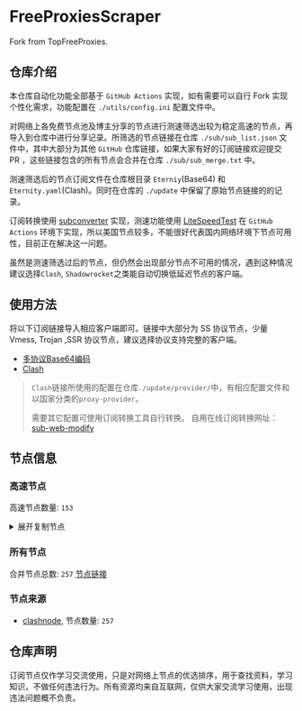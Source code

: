 # FreeProxiesScraper

Fork from TopFreeProxies.

## 仓库介绍
本仓库自动化功能全部基于 `GitHub Actions` 实现，如有需要可以自行 Fork 实现个性化需求，功能配置在 `./utils/config.ini` 配置文件中。

对网络上各免费节点池及博主分享的节点进行测速筛选出较为稳定高速的节点，再导入到仓库中进行分享记录。所筛选的节点链接在仓库 `./sub/sub_list.json` 文件中，其中大部分为其他 `GitHub` 仓库链接，如果大家有好的订阅链接欢迎提交 PR ，这些链接包含的所有节点会合并在仓库 `./sub/sub_merge.txt` 中。

测速筛选后的节点订阅文件在仓库根目录 `Eterniy`(Base64) 和 `Eternity.yaml`(Clash)。同时在仓库的 `./update` 中保留了原始节点链接的的记录。

订阅转换使用 [subconverter](https://github.com/tindy2013/subconverter) 实现，测速功能使用 [LiteSpeedTest](https://github.com/xxf098/LiteSpeedTest) 在 `GitHub Actions` 环境下实现，所以美国节点较多，不能很好代表国内网络环境下节点可用性，目前正在解决这一问题。

虽然是测速筛选过后的节点，但仍然会出现部分节点不可用的情况，遇到这种情况建议选择`Clash`, `Shadowrocket`之类能自动切换低延迟节点的客户端。

## 使用方法
将以下订阅链接导入相应客户端即可。链接中大部分为 SS 协议节点，少量 Vmess, Trojan ,SSR 协议节点，建议选择协议支持完整的客户端。

- [多协议Base64编码](https://raw.githubusercontent.com/caijh/FreeProxiesScraper/master/Eternity)
- [Clash](https://raw.githubusercontent.com/caijh/FreeProxiesScraper/master/Eternity.yaml)

>`Clash`链接所使用的配置在仓库`./update/provider/`中，有相应配置文件和以国家分类的`proxy-provider`。
>
>需要其它配置可使用订阅转换工具自行转换。
>自用在线订阅转换网址：[sub-web-modify](https://sub.v1.mk/)

## 节点信息
### 高速节点
高速节点数量: `153`
<details>
  <summary>展开复制节点</summary>

    vmess://eyJ2IjoiMiIsInBzIjoiMDQtMDAwLUpQIiwiYWRkIjoianAtMS5hbmV3c3RhcnQuY3lvdSIsInBvcnQiOiI1MDYxIiwidHlwZSI6Im5vbmUiLCJpZCI6ImJlOWM4Y2I0LTU4OGMtMzc1Mi05MWQ5LWY4MDU4YjIwYWQ3YSIsImFpZCI6IjAiLCJuZXQiOiJ3cyIsInBhdGgiOiIvIiwiaG9zdCI6ImpwLTEuYW5ld3N0YXJ0LmN5b3UiLCJ0bHMiOiJ0bHMifQ==
    vmess://eyJ2IjoiMiIsInBzIjoiMDQtMDAzLU5PV0hFUkUiLCJhZGQiOiJ1czYtMS5hbmV3c3RhcnQuY3lvdSIsInBvcnQiOiI1MDYxIiwidHlwZSI6Im5vbmUiLCJpZCI6ImJlOWM4Y2I0LTU4OGMtMzc1Mi05MWQ5LWY4MDU4YjIwYWQ3YSIsImFpZCI6IjAiLCJuZXQiOiJ3cyIsInBhdGgiOiIvIiwiaG9zdCI6InVzNi0xLmFuZXdzdGFydC5jeW91IiwidGxzIjoidGxzIn0=
    vmess://eyJ2IjoiMiIsInBzIjoiMDQtMDA0LVJFTEFZIiwiYWRkIjoiczUuZGItbGluazAxLnRvcCIsInBvcnQiOiIyMDgyIiwidHlwZSI6Im5vbmUiLCJpZCI6IjcxNDUxNTk4LWQxMWQtMzY1Yi1hYjUzLWNmMmVmYjZlMzVmNSIsImFpZCI6IjAiLCJuZXQiOiJ3cyIsInBhdGgiOiIvZGFiYWkuaW4xMDQuMTYuMTk5LjM2IiwiaG9zdCI6InM1LmRiLWxpbmswMS50b3AiLCJ0bHMiOiIifQ==
    vmess://eyJ2IjoiMiIsInBzIjoiMDQtMDA1LVJFTEFZIiwiYWRkIjoiczEuY24tZGIudG9wIiwicG9ydCI6IjIwNTIiLCJ0eXBlIjoibm9uZSIsImlkIjoiNzE0NTE1OTgtZDExZC0zNjViLWFiNTMtY2YyZWZiNmUzNWY1IiwiYWlkIjoiMCIsIm5ldCI6IndzIiwicGF0aCI6Ii9kYWJhaS5pbjEwNC4yMC4xODcuNTciLCJob3N0IjoiczEuY24tZGIudG9wIiwidGxzIjoiIn0=
    vmess://eyJ2IjoiMiIsInBzIjoiMDQtMDA2LVJFTEFZIiwiYWRkIjoiczEuY24tZGIudG9wIiwicG9ydCI6IjIwOTUiLCJ0eXBlIjoibm9uZSIsImlkIjoiNzE0NTE1OTgtZDExZC0zNjViLWFiNTMtY2YyZWZiNmUzNWY1IiwiYWlkIjoiMCIsIm5ldCI6IndzIiwicGF0aCI6Ii9kYWJhaS5pbjE3Mi42Ny4xMDkuMjI1IiwiaG9zdCI6InMxLmNuLWRiLnRvcCIsInRscyI6IiJ9
    vmess://eyJ2IjoiMiIsInBzIjoiMDQtMDA3LVJFTEFZIiwiYWRkIjoiczQuZGItbGluazAyLnRvcCIsInBvcnQiOiIyMDUyIiwidHlwZSI6Im5vbmUiLCJpZCI6IjcxNDUxNTk4LWQxMWQtMzY1Yi1hYjUzLWNmMmVmYjZlMzVmNSIsImFpZCI6IjAiLCJuZXQiOiJ3cyIsInBhdGgiOiIvZGFiYWkuaW4xNzIuNjcuNjMuMTg2IiwiaG9zdCI6InM0LmRiLWxpbmswMi50b3AiLCJ0bHMiOiIifQ==
    vmess://eyJ2IjoiMiIsInBzIjoiMDQtMDA4LVJFTEFZIiwiYWRkIjoiczQuZGItbGluazAyLnRvcCIsInBvcnQiOiIyMDg2IiwidHlwZSI6Im5vbmUiLCJpZCI6IjcxNDUxNTk4LWQxMWQtMzY1Yi1hYjUzLWNmMmVmYjZlMzVmNSIsImFpZCI6IjAiLCJuZXQiOiJ3cyIsInBhdGgiOiIvZGFiYWkuaW4xMDQuMjQuNzUuMTAyIiwiaG9zdCI6InM0LmRiLWxpbmswMi50b3AiLCJ0bHMiOiIifQ==
    vmess://eyJ2IjoiMiIsInBzIjoiMDQtMDA5LVJFTEFZIiwiYWRkIjoiczIuY24tZGIudG9wIiwicG9ydCI6IjgwIiwidHlwZSI6Im5vbmUiLCJpZCI6IjcxNDUxNTk4LWQxMWQtMzY1Yi1hYjUzLWNmMmVmYjZlMzVmNSIsImFpZCI6IjAiLCJuZXQiOiJ3cyIsInBhdGgiOiIvZGFiYWkuaW4xMDQuMjQuNy44NiIsImhvc3QiOiJzMi5jbi1kYi50b3AiLCJ0bHMiOiIifQ==
    vmess://eyJ2IjoiMiIsInBzIjoiMDQtMDEwLVJFTEFZIiwiYWRkIjoiczQuZGItbGluazAyLnRvcCIsInBvcnQiOiI4MCIsInR5cGUiOiJub25lIiwiaWQiOiI3MTQ1MTU5OC1kMTFkLTM2NWItYWI1My1jZjJlZmI2ZTM1ZjUiLCJhaWQiOiIwIiwibmV0Ijoid3MiLCJwYXRoIjoiL2RhYmFpLmluMTcyLjY0LjE1LjIwNSIsImhvc3QiOiJzNC5kYi1saW5rMDIudG9wIiwidGxzIjoiIn0=
    trojan://8303e85d-05ee-3932-8676-f75c57cb66b7@yundun02.cdn.smp-paymentservices-apple.com:56323?allowInsecure=1&sni=edge.steam-dns.top.comcast.net#04-110-CN
    trojan://8303e85d-05ee-3932-8676-f75c57cb66b7@yundun02.cdn.smp-paymentservices-apple.com:56432?allowInsecure=1&sni=fastly.cdn.steampipe.steamcontent.com#04-111-CN
    trojan://8303e85d-05ee-3932-8676-f75c57cb66b7@push04.endpoint.smp-paymentservices-apple.com:23452?allowInsecure=1&sni=www.microsoft365.com#04-112-CN
    trojan://8303e85d-05ee-3932-8676-f75c57cb66b7@push04.endpoint.smp-paymentservices-apple.com:23453?allowInsecure=1&sni=origin-a.akamaihd.net#04-113-CN
    vmess://eyJ2IjoiMiIsInBzIjoiMDQtMTE0LUNOIiwiYWRkIjoiMTIubWFtYW1hamQuc2l0ZSIsInBvcnQiOiIyMzYxMiIsInR5cGUiOiJub25lIiwiaWQiOiIwMjZkMmU5Zi1jNDg5LTM4YmUtOTA0YS00MTNjNDhhYmE0YjYiLCJhaWQiOiIyIiwibmV0Ijoid3MiLCJwYXRoIjoiLyIsImhvc3QiOiIxMi5tYW1hbWFqZC5zaXRlIiwidGxzIjoiIn0=
    vmess://eyJ2IjoiMiIsInBzIjoiMDQtMTE1LUNOIiwiYWRkIjoiMTcubWFtYW1hamQuc2l0ZSIsInBvcnQiOiIyMzYxNyIsInR5cGUiOiJub25lIiwiaWQiOiIwMjZkMmU5Zi1jNDg5LTM4YmUtOTA0YS00MTNjNDhhYmE0YjYiLCJhaWQiOiIyIiwibmV0Ijoid3MiLCJwYXRoIjoiLyIsImhvc3QiOiIxNy5tYW1hbWFqZC5zaXRlIiwidGxzIjoiIn0=
    vmess://eyJ2IjoiMiIsInBzIjoiMDQtMTE2LUNOIiwiYWRkIjoiMTEubWFtYW1hamQuc2l0ZSIsInBvcnQiOiIyMzYxMSIsInR5cGUiOiJub25lIiwiaWQiOiIwMjZkMmU5Zi1jNDg5LTM4YmUtOTA0YS00MTNjNDhhYmE0YjYiLCJhaWQiOiIyIiwibmV0Ijoid3MiLCJwYXRoIjoiLyIsImhvc3QiOiIxMS5tYW1hbWFqZC5zaXRlIiwidGxzIjoiIn0=
    vmess://eyJ2IjoiMiIsInBzIjoiMDQtMTE3LUNOIiwiYWRkIjoiMTkubWFtYW1hamQuc2l0ZSIsInBvcnQiOiIyMzYxOSIsInR5cGUiOiJub25lIiwiaWQiOiIwMjZkMmU5Zi1jNDg5LTM4YmUtOTA0YS00MTNjNDhhYmE0YjYiLCJhaWQiOiIyIiwibmV0Ijoid3MiLCJwYXRoIjoiLyIsImhvc3QiOiIxOS5tYW1hbWFqZC5zaXRlIiwidGxzIjoiIn0=
    vmess://eyJ2IjoiMiIsInBzIjoiMDQtMTE4LUNOIiwiYWRkIjoiMTYubWFtYW1hamQuc2l0ZSIsInBvcnQiOiIyMzYxNiIsInR5cGUiOiJub25lIiwiaWQiOiIwMjZkMmU5Zi1jNDg5LTM4YmUtOTA0YS00MTNjNDhhYmE0YjYiLCJhaWQiOiIyIiwibmV0Ijoid3MiLCJwYXRoIjoiLyIsImhvc3QiOiIxNi5tYW1hbWFqZC5zaXRlIiwidGxzIjoiIn0=
    vmess://eyJ2IjoiMiIsInBzIjoiMDQtMTE5LUNOIiwiYWRkIjoiMTgubWFtYW1hamQuc2l0ZSIsInBvcnQiOiIyMzYxOCIsInR5cGUiOiJub25lIiwiaWQiOiIwMjZkMmU5Zi1jNDg5LTM4YmUtOTA0YS00MTNjNDhhYmE0YjYiLCJhaWQiOiIyIiwibmV0Ijoid3MiLCJwYXRoIjoiLyIsImhvc3QiOiIxOC5tYW1hbWFqZC5zaXRlIiwidGxzIjoiIn0=
    vmess://eyJ2IjoiMiIsInBzIjoiMDQtMTIwLUNOIiwiYWRkIjoiMTUubWFtYW1hamQuc2l0ZSIsInBvcnQiOiIyMzYxNSIsInR5cGUiOiJub25lIiwiaWQiOiIwMjZkMmU5Zi1jNDg5LTM4YmUtOTA0YS00MTNjNDhhYmE0YjYiLCJhaWQiOiIyIiwibmV0Ijoid3MiLCJwYXRoIjoiLyIsImhvc3QiOiIxNS5tYW1hbWFqZC5zaXRlIiwidGxzIjoiIn0=
    vmess://eyJ2IjoiMiIsInBzIjoiMDQtMTIxLUNOIiwiYWRkIjoiNS5tYW1hbWFqZC5zaXRlIiwicG9ydCI6IjIzNjA1IiwidHlwZSI6Im5vbmUiLCJpZCI6IjAyNmQyZTlmLWM0ODktMzhiZS05MDRhLTQxM2M0OGFiYTRiNiIsImFpZCI6IjIiLCJuZXQiOiJ3cyIsInBhdGgiOiIvIiwiaG9zdCI6IjUubWFtYW1hamQuc2l0ZSIsInRscyI6IiJ9
    vmess://eyJ2IjoiMiIsInBzIjoiMDQtMTIyLUNOIiwiYWRkIjoiMTMubWFtYW1hamQuc2l0ZSIsInBvcnQiOiIyMzYxMyIsInR5cGUiOiJub25lIiwiaWQiOiIwMjZkMmU5Zi1jNDg5LTM4YmUtOTA0YS00MTNjNDhhYmE0YjYiLCJhaWQiOiIyIiwibmV0Ijoid3MiLCJwYXRoIjoiLyIsImhvc3QiOiIxMy5tYW1hbWFqZC5zaXRlIiwidGxzIjoiIn0=
    vmess://eyJ2IjoiMiIsInBzIjoiMDQtMTIzLUNOIiwiYWRkIjoiMTQubWFtYW1hamQuc2l0ZSIsInBvcnQiOiIyMzYxNCIsInR5cGUiOiJub25lIiwiaWQiOiIwMjZkMmU5Zi1jNDg5LTM4YmUtOTA0YS00MTNjNDhhYmE0YjYiLCJhaWQiOiIyIiwibmV0Ijoid3MiLCJwYXRoIjoiLyIsImhvc3QiOiIxNC5tYW1hbWFqZC5zaXRlIiwidGxzIjoiIn0=
    ss://YWVzLTI1Ni1nY206QTlRRk0yMktRUFA0RkRZNQ@ti3hyra4.slashdevslashnetslashtun.net:16016#05-126-CN
    ss://YWVzLTI1Ni1nY206N1NQV0FDWjhFSTFRSFlXTw@ti3hyra4.slashdevslashnetslashtun.net:16003#05-130-CN
    vmess://eyJ2IjoiMiIsInBzIjoiMDUtMTMyLUNOIiwiYWRkIjoidjI1LmhlZHVpYW4ubGluayIsInBvcnQiOiIzMDgyNSIsInR5cGUiOiJub25lIiwiaWQiOiJjYmIzZjg3Ny1kMWZiLTM0NGMtODdhOS1kMTUzYmZmZDU0ODQiLCJhaWQiOiIyIiwibmV0Ijoid3MiLCJwYXRoIjoiL29vb28iLCJob3N0IjoidjI1LmhlZHVpYW4ubGluayIsInRscyI6IiJ9
    vmess://eyJ2IjoiMiIsInBzIjoiMDUtMTQxLUNOIiwiYWRkIjoidjguaGVkdWlhbi5saW5rIiwicG9ydCI6IjMwODA4IiwidHlwZSI6Im5vbmUiLCJpZCI6ImNiYjNmODc3LWQxZmItMzQ0Yy04N2E5LWQxNTNiZmZkNTQ4NCIsImFpZCI6IjIiLCJuZXQiOiJ3cyIsInBhdGgiOiIvb29vbyIsImhvc3QiOiJ2OC5oZWR1aWFuLmxpbmsiLCJ0bHMiOiIifQ==
    vmess://eyJ2IjoiMiIsInBzIjoiMDctMTQ4LUNOIiwiYWRkIjoiNDcuMTE2LjE2Ni4xNzgiLCJwb3J0IjoiNTAwMDIiLCJ0eXBlIjoibm9uZSIsImlkIjoiNDE4MDQ4YWYtYTI5My00Yjk5LTliMGMtOThjYTM1ODBkZDI0IiwiYWlkIjoiMCIsIm5ldCI6IndzIiwicGF0aCI6Ii8iLCJob3N0IjoiIiwidGxzIjoiIn0=
    vmess://eyJ2IjoiMiIsInBzIjoiMDctMTQ5LUNOIiwiYWRkIjoiNDcuOTIuMTUyLjE2OSIsInBvcnQiOiI1MDAwMiIsInR5cGUiOiJub25lIiwiaWQiOiI0MTgwNDhhZi1hMjkzLTRiOTktOWIwYy05OGNhMzU4MGRkMjQiLCJhaWQiOiIwIiwibmV0Ijoid3MiLCJwYXRoIjoiLyIsImhvc3QiOiIiLCJ0bHMiOiIifQ==
    vmess://eyJ2IjoiMiIsInBzIjoiMDctMTUwLUNOIiwiYWRkIjoiMTEyLjEzMi4yMTUuMzQiLCJwb3J0IjoiNTAwMDciLCJ0eXBlIjoibm9uZSIsImlkIjoiNDE4MDQ4YWYtYTI5My00Yjk5LTliMGMtOThjYTM1ODBkZDI0IiwiYWlkIjoiMCIsIm5ldCI6IndzIiwicGF0aCI6Ii8iLCJob3N0IjoiIiwidGxzIjoiIn0=
    vmess://eyJ2IjoiMiIsInBzIjoiMDctMTUxLUNOIiwiYWRkIjoiMTEyLjEzMi4yMTUuMTIiLCJwb3J0IjoiNTAwMDIiLCJ0eXBlIjoibm9uZSIsImlkIjoiNDE4MDQ4YWYtYTI5My00Yjk5LTliMGMtOThjYTM1ODBkZDI0IiwiYWlkIjoiNjQiLCJuZXQiOiJ3cyIsInBhdGgiOiIvIiwiaG9zdCI6IiIsInRscyI6IiJ9
    vmess://eyJ2IjoiMiIsInBzIjoiMDctMTUyLUNOIiwiYWRkIjoiMTgzLjIzNi41MS4zNiIsInBvcnQiOiI1OTAwMyIsInR5cGUiOiJub25lIiwiaWQiOiI0MTgwNDhhZi1hMjkzLTRiOTktOWIwYy05OGNhMzU4MGRkMjQiLCJhaWQiOiIwIiwibmV0Ijoid3MiLCJwYXRoIjoiLyIsImhvc3QiOiIiLCJ0bHMiOiIifQ==
    vmess://eyJ2IjoiMiIsInBzIjoiMDctMTUzLUNOIiwiYWRkIjoiMTIwLjI2LjU1LjIyNSIsInBvcnQiOiI1MDAwMiIsInR5cGUiOiJub25lIiwiaWQiOiI0MTgwNDhhZi1hMjkzLTRiOTktOWIwYy05OGNhMzU4MGRkMjQiLCJhaWQiOiIwIiwibmV0Ijoid3MiLCJwYXRoIjoiLyIsImhvc3QiOiIiLCJ0bHMiOiIifQ==
    trojan://a25ed269-105b-4f15-bee2-bc2785d38912@wb.kaiqsz.com:42765?allowInsecure=1&sni=wb.kaiqsz.com#07-154-CN
    ssr://Mi5saW5raHViLnN1cHBvcnQ6NDAyMDY6YXV0aF9hZXMxMjhfbWQ1OnJjNC1tZDU6cGxhaW46UlU1YU5USkwvP2dyb3VwPVUxTlNVSEp2ZG1sa1pYSSZyZW1hcmtzPU1EY3RNVFUyTFVOTyZvYmZzcGFyYW09WTJReVlqWTVNamt3TWk0Mk5qQXlZamcwTmpNME5qUXhNRGcxTURZdWJXbGpjbTl6YjJaMExtTnZiUSZwcm90b3BhcmFtPU9USTVNREk2Y0VaWFIwOVI
    vmess://eyJ2IjoiMiIsInBzIjoiMDctMTU3LUhLIiwiYWRkIjoiaGstMDIuZm94c3Bpcml0LmNsaWNrIiwicG9ydCI6IjEwODYiLCJ0eXBlIjoibm9uZSIsImlkIjoiNGNhMWU2ZGItZjMxYS00MjU3LWE5NWYtN2JiZWY5MThjYWJkIiwiYWlkIjoiMCIsIm5ldCI6IndzIiwicGF0aCI6Ii96eGFzY2FzIiwiaG9zdCI6ImhrLTAyLmZveHNwaXJpdC5jbGljayIsInRscyI6InRscyJ9
    vmess://eyJ2IjoiMiIsInBzIjoiMDctMTU4LUhLIiwiYWRkIjoiaGstMDIuZm94c3Bpcml0LmNsaWNrIiwicG9ydCI6IjEwODYiLCJ0eXBlIjoibm9uZSIsImlkIjoiNDc5OWY0NDYtNzAyYi00MDdmLWJiYmEtOWIyNDJmYTM4ZWQ3IiwiYWlkIjoiMCIsIm5ldCI6IndzIiwicGF0aCI6Ii96eGFzY2FzIiwiaG9zdCI6ImhrLTAyLmZveHNwaXJpdC5jbGljayIsInRscyI6InRscyJ9
    vmess://eyJ2IjoiMiIsInBzIjoiMDctMTU5LUhLIiwiYWRkIjoiaGstMDIuZm94c3Bpcml0LmNsaWNrIiwicG9ydCI6IjEwODYiLCJ0eXBlIjoibm9uZSIsImlkIjoiNWFlZjliZmQtMjBlMy00MjBhLTliMTYtNDMzMDMxOTg0YmQ5IiwiYWlkIjoiMCIsIm5ldCI6IndzIiwicGF0aCI6Ii96eGFzY2FzIiwiaG9zdCI6ImhrLTAyLmZveHNwaXJpdC5jbGljayIsInRscyI6InRscyJ9
    vmess://eyJ2IjoiMiIsInBzIjoiMDctMTYwLUhLIiwiYWRkIjoiM2UyMzZiOTktc3VjdjQwLXN1ZHEwbC0xcno1cy5oay5wNXB2LmNvbSIsInBvcnQiOiI4MCIsInR5cGUiOiJub25lIiwiaWQiOiI0MGUwODRkNi0wMzE2LTExZjAtOTBlMi1mMjNjOTEzYzhkMmIiLCJhaWQiOiIyIiwibmV0Ijoid3MiLCJwYXRoIjoiLyIsImhvc3QiOiIzZTIzNmI5OS1zdWN2NDAtc3VkcTBsLTFyejVzLmhrLnA1cHYuY29tIiwidGxzIjoiIn0=
    vmess://eyJ2IjoiMiIsInBzIjoiMDctMTYxLUhLIiwiYWRkIjoiN2I1ZDY3MGMtc3cxejQwLXN3amJoZS04YmVtLmhnYzEudGNwYmJyLm5ldCIsInBvcnQiOiI4MDgwIiwidHlwZSI6Im5vbmUiLCJpZCI6ImNhNTA2ZTA4LWNlM2QtNWU1YS1jMTI4LTYzNThjYWNhMTVlNSIsImFpZCI6IjAiLCJuZXQiOiJ3cyIsInBhdGgiOiIvIiwiaG9zdCI6IjdiNWQ2NzBjLXN3MXo0MC1zd2piaGUtOGJlbS5oZ2MxLnRjcGJici5uZXQiLCJ0bHMiOiIifQ==
    ss://Y2hhY2hhMjAtaWV0Zi1wb2x5MTMwNTpOMkU0TQ@ca.opensocks.site:8388#07-162-CA
    vmess://eyJ2IjoiMiIsInBzIjoiMDctMTYzLURFIiwiYWRkIjoiOTEuMTA3LjE2NC4yNTUiLCJwb3J0IjoiMzMyMDMiLCJ0eXBlIjoibm9uZSIsImlkIjoiYTgyMTQ4ZGQtNGYxMS00NDcyLWIzNDEtZjYzZjU3ZGNlMTdmIiwiYWlkIjoiMCIsIm5ldCI6IndzIiwicGF0aCI6Ii8iLCJob3N0IjoiIiwidGxzIjoiIn0=
    vmess://eyJ2IjoiMiIsInBzIjoiMDctMTY0LUlSIiwiYWRkIjoiNzguMzkuNTYuNCIsInBvcnQiOiI3NjAwIiwidHlwZSI6Im5vbmUiLCJpZCI6ImNlNjNkN2NlLWJjODUtNDU1YS1hMTJiLTRlNTRlYjM5YTE0ZiIsImFpZCI6IjAiLCJuZXQiOiJ3cyIsInBhdGgiOiIvIiwiaG9zdCI6IiIsInRscyI6IiJ9
    vmess://eyJ2IjoiMiIsInBzIjoiMDctMTY1LVJFTEFZIiwiYWRkIjoiMTAyLjEzMi4xODguMyIsInBvcnQiOiI4MCIsInR5cGUiOiJub25lIiwiaWQiOiJlOTVlMzViYS1mODc0LTRlYjMtOTYwMC00ZGJkNmQwOTlmNGUiLCJhaWQiOiIwIiwibmV0Ijoid3MiLCJwYXRoIjoiLyIsImhvc3QiOiIiLCJ0bHMiOiIifQ==
    vmess://eyJ2IjoiMiIsInBzIjoiMDctMTY3LUNOIiwiYWRkIjoiMTEyLjY1LjkyLjIwIiwicG9ydCI6IjQ1MjUxIiwidHlwZSI6Im5vbmUiLCJpZCI6IjQ2OWUwYjMxLTMwYzMtNGRhYi04MDBkLTcxMTIzMjYzNGNlMSIsImFpZCI6IjAiLCJuZXQiOiJ3cyIsInBhdGgiOiIvIiwiaG9zdCI6IiIsInRscyI6IiJ9
    vmess://eyJ2IjoiMiIsInBzIjoiMDctMTY4LVJFTEFZIiwiYWRkIjoiMTA0LjIxLjUyLjE1NyIsInBvcnQiOiI4MCIsInR5cGUiOiJub25lIiwiaWQiOiI2NzU3YjdkNi1mYTMyLTQ3MDgtYjVkMS0zMGUzY2Y5MjhiNTEiLCJhaWQiOiIwIiwibmV0Ijoid3MiLCJwYXRoIjoiL1dzVWlrcjh3WHJYckZsMnA4QmlNaFA0MmwiLCJob3N0IjoiIiwidGxzIjoiIn0=
    vmess://eyJ2IjoiMiIsInBzIjoiMDctMTY5LUNOIiwiYWRkIjoidjMwLmhlZHVpYW4ubGluayIsInBvcnQiOiIzMDgzMCIsInR5cGUiOiJub25lIiwiaWQiOiJjYmIzZjg3Ny1kMWZiLTM0NGMtODdhOS1kMTUzYmZmZDU0ODQiLCJhaWQiOiIyIiwibmV0Ijoid3MiLCJwYXRoIjoiL29vb28iLCJob3N0IjoidjMwLmhlZHVpYW4ubGluayIsInRscyI6IiJ9
    ss://YWVzLTI1Ni1jZmI6WG44aktkbURNMDBJZU8lIyQjZkpBTXRzRUFFVU9wSC9ZV1l0WXFERm5UMFNW@103.186.155.18:38388#07-170-VN
    ss://YWVzLTI1Ni1jZmI6WG44aktkbURNMDBJZU8lIyQjZkpBTXRzRUFFVU9wSC9ZV1l0WXFERm5UMFNW@103.186.154.37:38388#07-171-VN
    ss://YWVzLTI1Ni1jZmI6WG44aktkbURNMDBJZU8lIyQjZkpBTXRzRUFFVU9wSC9ZV1l0WXFERm5UMFNW@103.186.154.18:38388#07-172-VN
    ss://YWVzLTI1Ni1jZmI6cXdlclJFV1FAQA@125.141.31.72:15098#07-173-KR
    vmess://eyJ2IjoiMiIsInBzIjoiMDctMTc0LUNOIiwiYWRkIjoidjI4LmhlZHVpYW4ubGluayIsInBvcnQiOiIzMDgyOCIsInR5cGUiOiJub25lIiwiaWQiOiJjYmIzZjg3Ny1kMWZiLTM0NGMtODdhOS1kMTUzYmZmZDU0ODQiLCJhaWQiOiIyIiwibmV0Ijoid3MiLCJwYXRoIjoiL29vb28iLCJob3N0IjoidjI4LmhlZHVpYW4ubGluayIsInRscyI6IiJ9
    ss://Y2hhY2hhMjAtaWV0Zi1wb2x5MTMwNTo4NzUyNjYzMy00NDMxLTQxMzAtYjQ4YS0xZGMyNDEwYTdiYzY@gz.pddwdf.store:47431#08-175-CN
    ss://Y2hhY2hhMjAtaWV0Zi1wb2x5MTMwNTo4NzUyNjYzMy00NDMxLTQxMzAtYjQ4YS0xZGMyNDEwYTdiYzY@gz.pddwdf.store:12034#08-176-CN
    ss://Y2hhY2hhMjAtaWV0Zi1wb2x5MTMwNTo4NzUyNjYzMy00NDMxLTQxMzAtYjQ4YS0xZGMyNDEwYTdiYzY@gz.pddwdf.store:50971#08-181-CN
    vmess://eyJ2IjoiMiIsInBzIjoiMDgtMTgyLUNOIiwiYWRkIjoieGRkLmRhc2h1YWkuY3lvdSIsInBvcnQiOiI0NTA2MSIsInR5cGUiOiJub25lIiwiaWQiOiIzZGVlMDRlNS1iZGFiLTQ4MjItOTYwOS1kNTFiM2MyOTFjZTEiLCJhaWQiOiIwIiwibmV0Ijoid3MiLCJwYXRoIjoiLyIsImhvc3QiOiJ4ZGQuZGFzaHVhaS5jeW91IiwidGxzIjoiIn0=
    vmess://eyJ2IjoiMiIsInBzIjoiMDgtMTg1LUNOIiwiYWRkIjoieGRkLmRhc2h1YWkuY3lvdSIsInBvcnQiOiI0NTA2NyIsInR5cGUiOiJub25lIiwiaWQiOiIzZGVlMDRlNS1iZGFiLTQ4MjItOTYwOS1kNTFiM2MyOTFjZTEiLCJhaWQiOiIwIiwibmV0Ijoid3MiLCJwYXRoIjoiLyIsImhvc3QiOiJ4ZGQuZGFzaHVhaS5jeW91IiwidGxzIjoiIn0=
    ss://Y2hhY2hhMjAtaWV0Zi1wb2x5MTMwNTo4NzUyNjYzMy00NDMxLTQxMzAtYjQ4YS0xZGMyNDEwYTdiYzY@gz.pddwdf.store:15783#08-186-CN
    ss://Y2hhY2hhMjAtaWV0Zi1wb2x5MTMwNTo4NzUyNjYzMy00NDMxLTQxMzAtYjQ4YS0xZGMyNDEwYTdiYzY@gz.pddwdf.store:50921#08-187-CN
    ss://Y2hhY2hhMjAtaWV0Zi1wb2x5MTMwNTo4NzUyNjYzMy00NDMxLTQxMzAtYjQ4YS0xZGMyNDEwYTdiYzY@gz.pddwdf.store:20692#08-189-CN
    ss://Y2hhY2hhMjAtaWV0Zi1wb2x5MTMwNTo4NzUyNjYzMy00NDMxLTQxMzAtYjQ4YS0xZGMyNDEwYTdiYzY@gz.pddwdf.store:36086#08-191-CN
    vmess://eyJ2IjoiMiIsInBzIjoiMDgtMTkyLUNOIiwiYWRkIjoieGRkLmRhc2h1YWkuY3lvdSIsInBvcnQiOiI0NTA2MyIsInR5cGUiOiJub25lIiwiaWQiOiIzZGVlMDRlNS1iZGFiLTQ4MjItOTYwOS1kNTFiM2MyOTFjZTEiLCJhaWQiOiIwIiwibmV0Ijoid3MiLCJwYXRoIjoiLyIsImhvc3QiOiJ4ZGQuZGFzaHVhaS5jeW91IiwidGxzIjoiIn0=
    vmess://eyJ2IjoiMiIsInBzIjoiMDgtMTk0LUNOIiwiYWRkIjoieGRkLmRhc2h1YWkuY3lvdSIsInBvcnQiOiI0NTA1NSIsInR5cGUiOiJub25lIiwiaWQiOiIzZGVlMDRlNS1iZGFiLTQ4MjItOTYwOS1kNTFiM2MyOTFjZTEiLCJhaWQiOiIwIiwibmV0Ijoid3MiLCJwYXRoIjoiLyIsImhvc3QiOiJ4ZGQuZGFzaHVhaS5jeW91IiwidGxzIjoiIn0=
    ss://Y2hhY2hhMjAtaWV0Zi1wb2x5MTMwNTo4NzUyNjYzMy00NDMxLTQxMzAtYjQ4YS0xZGMyNDEwYTdiYzY@gz.pddwdf.store:25916#08-195-CN
    ss://Y2hhY2hhMjAtaWV0Zi1wb2x5MTMwNTo4NzUyNjYzMy00NDMxLTQxMzAtYjQ4YS0xZGMyNDEwYTdiYzY@gz.pddwdf.store:42722#08-197-CN
    vmess://eyJ2IjoiMiIsInBzIjoiMDgtMTk4LU5PV0hFUkUiLCJhZGQiOiJoYWEuZGFzaHVhaS5jeW91IiwicG9ydCI6IjQ1MDY2IiwidHlwZSI6Im5vbmUiLCJpZCI6IjNkZWUwNGU1LWJkYWItNDgyMi05NjA5LWQ1MWIzYzI5MWNlMSIsImFpZCI6IjAiLCJuZXQiOiJ3cyIsInBhdGgiOiIvIiwiaG9zdCI6ImhhYS5kYXNodWFpLmN5b3UiLCJ0bHMiOiIifQ==
    ss://Y2hhY2hhMjAtaWV0Zi1wb2x5MTMwNTo4NzUyNjYzMy00NDMxLTQxMzAtYjQ4YS0xZGMyNDEwYTdiYzY@gz.pddwdf.store:44081#08-200-CN
    ss://Y2hhY2hhMjAtaWV0Zi1wb2x5MTMwNTo4NzUyNjYzMy00NDMxLTQxMzAtYjQ4YS0xZGMyNDEwYTdiYzY@gz.pddwdf.store:14867#08-201-CN
    ss://Y2hhY2hhMjAtaWV0Zi1wb2x5MTMwNTo4NzUyNjYzMy00NDMxLTQxMzAtYjQ4YS0xZGMyNDEwYTdiYzY@gz.pddwdf.store:33143#08-205-CN
    ss://Y2hhY2hhMjAtaWV0Zi1wb2x5MTMwNTo4NzUyNjYzMy00NDMxLTQxMzAtYjQ4YS0xZGMyNDEwYTdiYzY@gz.pddwdf.store:18006#08-206-CN
    ss://Y2hhY2hhMjAtaWV0Zi1wb2x5MTMwNTo4NzUyNjYzMy00NDMxLTQxMzAtYjQ4YS0xZGMyNDEwYTdiYzY@gz.pddwdf.store:28485#08-208-CN
    vmess://eyJ2IjoiMiIsInBzIjoiMDgtMjA5LUNOIiwiYWRkIjoieGRkLmRhc2h1YWkuY3lvdSIsInBvcnQiOiI0NTA3MSIsInR5cGUiOiJub25lIiwiaWQiOiIzZGVlMDRlNS1iZGFiLTQ4MjItOTYwOS1kNTFiM2MyOTFjZTEiLCJhaWQiOiIwIiwibmV0Ijoid3MiLCJwYXRoIjoiLyIsImhvc3QiOiJ4ZGQuZGFzaHVhaS5jeW91IiwidGxzIjoiIn0=
    vmess://eyJ2IjoiMiIsInBzIjoiMDgtMjExLU5PV0hFUkUiLCJhZGQiOiJoYWEuZGFzaHVhaS5jeW91IiwicG9ydCI6IjQ1MDc2IiwidHlwZSI6Im5vbmUiLCJpZCI6IjNkZWUwNGU1LWJkYWItNDgyMi05NjA5LWQ1MWIzYzI5MWNlMSIsImFpZCI6IjAiLCJuZXQiOiJ3cyIsInBhdGgiOiIvIiwiaG9zdCI6ImhhYS5kYXNodWFpLmN5b3UiLCJ0bHMiOiIifQ==
    ss://Y2hhY2hhMjAtaWV0Zi1wb2x5MTMwNTo4NzUyNjYzMy00NDMxLTQxMzAtYjQ4YS0xZGMyNDEwYTdiYzY@gz.pddwdf.store:42980#08-213-CN
    vmess://eyJ2IjoiMiIsInBzIjoiMDgtMjE0LU5PV0hFUkUiLCJhZGQiOiJoYWEuZGFzaHVhaS5jeW91IiwicG9ydCI6IjQ1MDc4IiwidHlwZSI6Im5vbmUiLCJpZCI6IjNkZWUwNGU1LWJkYWItNDgyMi05NjA5LWQ1MWIzYzI5MWNlMSIsImFpZCI6IjAiLCJuZXQiOiJ3cyIsInBhdGgiOiIvIiwiaG9zdCI6ImhhYS5kYXNodWFpLmN5b3UiLCJ0bHMiOiIifQ==
    vmess://eyJ2IjoiMiIsInBzIjoiMDgtMjE1LUNOIiwiYWRkIjoieGRkLmRhc2h1YWkuY3lvdSIsInBvcnQiOiI0NTA3MyIsInR5cGUiOiJub25lIiwiaWQiOiIzZGVlMDRlNS1iZGFiLTQ4MjItOTYwOS1kNTFiM2MyOTFjZTEiLCJhaWQiOiIwIiwibmV0Ijoid3MiLCJwYXRoIjoiLyIsImhvc3QiOiJ4ZGQuZGFzaHVhaS5jeW91IiwidGxzIjoiIn0=
    vmess://eyJ2IjoiMiIsInBzIjoiMDgtMjE2LU5PV0hFUkUiLCJhZGQiOiJoYWEuZGFzaHVhaS5jeW91IiwicG9ydCI6IjQ1MDcyIiwidHlwZSI6Im5vbmUiLCJpZCI6IjNkZWUwNGU1LWJkYWItNDgyMi05NjA5LWQ1MWIzYzI5MWNlMSIsImFpZCI6IjAiLCJuZXQiOiJ3cyIsInBhdGgiOiIvIiwiaG9zdCI6ImhhYS5kYXNodWFpLmN5b3UiLCJ0bHMiOiIifQ==
    vmess://eyJ2IjoiMiIsInBzIjoiMDgtMjE3LUNOIiwiYWRkIjoieGRkLmRhc2h1YWkuY3lvdSIsInBvcnQiOiI0NTA2NSIsInR5cGUiOiJub25lIiwiaWQiOiIzZGVlMDRlNS1iZGFiLTQ4MjItOTYwOS1kNTFiM2MyOTFjZTEiLCJhaWQiOiIwIiwibmV0Ijoid3MiLCJwYXRoIjoiLyIsImhvc3QiOiJ4ZGQuZGFzaHVhaS5jeW91IiwidGxzIjoiIn0=
    vmess://eyJ2IjoiMiIsInBzIjoiMDgtMjE4LUhLIiwiYWRkIjoieGcuZGFzaHVhaS5jeW91IiwicG9ydCI6IjE5OTAxIiwidHlwZSI6Im5vbmUiLCJpZCI6IjNkZWUwNGU1LWJkYWItNDgyMi05NjA5LWQ1MWIzYzI5MWNlMSIsImFpZCI6IjAiLCJuZXQiOiJ3cyIsInBhdGgiOiIvIiwiaG9zdCI6InhnLmRhc2h1YWkuY3lvdSIsInRscyI6IiJ9
    ss://Y2hhY2hhMjAtaWV0Zi1wb2x5MTMwNTo4NzUyNjYzMy00NDMxLTQxMzAtYjQ4YS0xZGMyNDEwYTdiYzY@gz.pddwdf.store:49831#08-219-CN
    ss://Y2hhY2hhMjAtaWV0Zi1wb2x5MTMwNTo4NzUyNjYzMy00NDMxLTQxMzAtYjQ4YS0xZGMyNDEwYTdiYzY@gz.pddwdf.store:39367#08-224-CN
    vmess://eyJ2IjoiMiIsInBzIjoiMDgtMjI1LU5PV0hFUkUiLCJhZGQiOiJoYWEuZGFzaHVhaS5jeW91IiwicG9ydCI6IjQ1MDY0IiwidHlwZSI6Im5vbmUiLCJpZCI6IjNkZWUwNGU1LWJkYWItNDgyMi05NjA5LWQ1MWIzYzI5MWNlMSIsImFpZCI6IjAiLCJuZXQiOiJ3cyIsInBhdGgiOiIvIiwiaG9zdCI6ImhhYS5kYXNodWFpLmN5b3UiLCJ0bHMiOiIifQ==
    vmess://eyJ2IjoiMiIsInBzIjoiMDgtMjI3LVJVIiwiYWRkIjoiNDUuMTQ3LjIwMS4yMzEiLCJwb3J0IjoiMjMxMDgiLCJ0eXBlIjoibm9uZSIsImlkIjoiZTU5MTQ4YTItZGJjMS00NWY1LWEzMjYtYTFlZTk4MjkwNDNjIiwiYWlkIjoiMCIsIm5ldCI6IndzIiwicGF0aCI6Ii8iLCJob3N0IjoiIiwidGxzIjoiIn0=
    ss://Y2hhY2hhMjAtaWV0Zi1wb2x5MTMwNTo4NzUyNjYzMy00NDMxLTQxMzAtYjQ4YS0xZGMyNDEwYTdiYzY@gz.pddwdf.store:58043#08-228-CN
    vmess://eyJ2IjoiMiIsInBzIjoiMDgtMjI5LUNOIiwiYWRkIjoieGRkLmRhc2h1YWkuY3lvdSIsInBvcnQiOiI0NTA1OSIsInR5cGUiOiJub25lIiwiaWQiOiIzZGVlMDRlNS1iZGFiLTQ4MjItOTYwOS1kNTFiM2MyOTFjZTEiLCJhaWQiOiIwIiwibmV0Ijoid3MiLCJwYXRoIjoiLyIsImhvc3QiOiJ4ZGQuZGFzaHVhaS5jeW91IiwidGxzIjoiIn0=
    ss://Y2hhY2hhMjAtaWV0Zi1wb2x5MTMwNTo4NzUyNjYzMy00NDMxLTQxMzAtYjQ4YS0xZGMyNDEwYTdiYzY@gz.pddwdf.store:11515#08-230-CN
    vmess://eyJ2IjoiMiIsInBzIjoiMDgtMjMyLU5PV0hFUkUiLCJhZGQiOiJoYWEuZGFzaHVhaS5jeW91IiwicG9ydCI6IjQ1MDUyIiwidHlwZSI6Im5vbmUiLCJpZCI6IjNkZWUwNGU1LWJkYWItNDgyMi05NjA5LWQ1MWIzYzI5MWNlMSIsImFpZCI6IjAiLCJuZXQiOiJ3cyIsInBhdGgiOiIvIiwiaG9zdCI6ImhhYS5kYXNodWFpLmN5b3UiLCJ0bHMiOiIifQ==
    ss://Y2hhY2hhMjAtaWV0Zi1wb2x5MTMwNTo4NzUyNjYzMy00NDMxLTQxMzAtYjQ4YS0xZGMyNDEwYTdiYzY@gz.pddwdf.store:14941#08-233-CN
    ss://Y2hhY2hhMjAtaWV0Zi1wb2x5MTMwNTo4NzUyNjYzMy00NDMxLTQxMzAtYjQ4YS0xZGMyNDEwYTdiYzY@gz.pddwdf.store:43611#08-234-CN
    vmess://eyJ2IjoiMiIsInBzIjoiMDgtMjM1LUNOIiwiYWRkIjoieGRkLmRhc2h1YWkuY3lvdSIsInBvcnQiOiI0NTA1NyIsInR5cGUiOiJub25lIiwiaWQiOiIzZGVlMDRlNS1iZGFiLTQ4MjItOTYwOS1kNTFiM2MyOTFjZTEiLCJhaWQiOiIwIiwibmV0Ijoid3MiLCJwYXRoIjoiLyIsImhvc3QiOiJ4ZGQuZGFzaHVhaS5jeW91IiwidGxzIjoiIn0=
    ss://Y2hhY2hhMjAtaWV0Zi1wb2x5MTMwNTo4NzUyNjYzMy00NDMxLTQxMzAtYjQ4YS0xZGMyNDEwYTdiYzY@gz.pddwdf.store:46253#08-237-CN
    vmess://eyJ2IjoiMiIsInBzIjoiMDgtMjM5LVJVIiwiYWRkIjoiNDUuMTQ3LjIwMS4yMzEiLCJwb3J0IjoiMjMxMDgiLCJ0eXBlIjoibm9uZSIsImlkIjoiNzkxYmYyYjEtZDhlNi00MWFmLWE5YTQtYmFjNDU1MGVhZjIwIiwiYWlkIjoiMCIsIm5ldCI6IndzIiwicGF0aCI6Ii8iLCJob3N0IjoiIiwidGxzIjoiIn0=
    ss://Y2hhY2hhMjAtaWV0Zi1wb2x5MTMwNTo4NzUyNjYzMy00NDMxLTQxMzAtYjQ4YS0xZGMyNDEwYTdiYzY@gz.pddwdf.store:11270#08-241-CN
    vmess://eyJ2IjoiMiIsInBzIjoiMDgtMjQ0LUNOIiwiYWRkIjoieGRkLmRhc2h1YWkuY3lvdSIsInBvcnQiOiI0NTA1MyIsInR5cGUiOiJub25lIiwiaWQiOiIzZGVlMDRlNS1iZGFiLTQ4MjItOTYwOS1kNTFiM2MyOTFjZTEiLCJhaWQiOiIwIiwibmV0Ijoid3MiLCJwYXRoIjoiLyIsImhvc3QiOiJ4ZGQuZGFzaHVhaS5jeW91IiwidGxzIjoiIn0=
    ss://Y2hhY2hhMjAtaWV0Zi1wb2x5MTMwNTo4NzUyNjYzMy00NDMxLTQxMzAtYjQ4YS0xZGMyNDEwYTdiYzY@gz.pddwdf.store:48973#08-245-CN
    ss://Y2hhY2hhMjAtaWV0Zi1wb2x5MTMwNTo4NzUyNjYzMy00NDMxLTQxMzAtYjQ4YS0xZGMyNDEwYTdiYzY@sh.pddwdf.store:38733#08-246-CN
    ss://Y2hhY2hhMjAtaWV0Zi1wb2x5MTMwNTo4NzUyNjYzMy00NDMxLTQxMzAtYjQ4YS0xZGMyNDEwYTdiYzY@gz.pddwdf.store:36137#08-247-CN
    ss://Y2hhY2hhMjAtaWV0Zi1wb2x5MTMwNTo4NzUyNjYzMy00NDMxLTQxMzAtYjQ4YS0xZGMyNDEwYTdiYzY@gz.pddwdf.store:22327#08-248-CN
    vmess://eyJ2IjoiMiIsInBzIjoiMDgtMjUwLUNOIiwiYWRkIjoieGRkLmRhc2h1YWkuY3lvdSIsInBvcnQiOiI0NTA3NyIsInR5cGUiOiJub25lIiwiaWQiOiIzZGVlMDRlNS1iZGFiLTQ4MjItOTYwOS1kNTFiM2MyOTFjZTEiLCJhaWQiOiIwIiwibmV0Ijoid3MiLCJwYXRoIjoiLyIsImhvc3QiOiJ4ZGQuZGFzaHVhaS5jeW91IiwidGxzIjoiIn0=
    vmess://eyJ2IjoiMiIsInBzIjoiMDgtMjUyLVJVIiwiYWRkIjoiNDUuMTQ3LjIwMS4yMzEiLCJwb3J0IjoiMjAwNjciLCJ0eXBlIjoibm9uZSIsImlkIjoiNzkxYmYyYjEtZDhlNi00MWFmLWE5YTQtYmFjNDU1MGVhZjIwIiwiYWlkIjoiMCIsIm5ldCI6IndzIiwicGF0aCI6Ii8iLCJob3N0IjoiIiwidGxzIjoiIn0=
    ss://Y2hhY2hhMjAtaWV0Zi1wb2x5MTMwNTo4NzUyNjYzMy00NDMxLTQxMzAtYjQ4YS0xZGMyNDEwYTdiYzY@gz.pddwdf.store:33476#08-253-CN
    ss://Y2hhY2hhMjAtaWV0Zi1wb2x5MTMwNTo4NzUyNjYzMy00NDMxLTQxMzAtYjQ4YS0xZGMyNDEwYTdiYzY@gz.pddwdf.store:51881#08-254-CN
    vmess://eyJ2IjoiMiIsInBzIjoiMDgtMjU1LVJVIiwiYWRkIjoiNDUuMTQ3LjIwMS4yMzEiLCJwb3J0IjoiMjMxMDgiLCJ0eXBlIjoibm9uZSIsImlkIjoiODgxODAwZmItYTMxOS00OGM2LThlYzktNTM4ZGQzM2RjNDY2IiwiYWlkIjoiMCIsIm5ldCI6IndzIiwicGF0aCI6Ii8iLCJob3N0IjoiIiwidGxzIjoiIn0=
    vmess://eyJ2IjoiMiIsInBzIjoiMDgtMjU4LUNOIiwiYWRkIjoieGRkLmRhc2h1YWkuY3lvdSIsInBvcnQiOiI0NTA1MSIsInR5cGUiOiJub25lIiwiaWQiOiIzZGVlMDRlNS1iZGFiLTQ4MjItOTYwOS1kNTFiM2MyOTFjZTEiLCJhaWQiOiIwIiwibmV0Ijoid3MiLCJwYXRoIjoiLyIsImhvc3QiOiJ4ZGQuZGFzaHVhaS5jeW91IiwidGxzIjoiIn0=
    ss://Y2hhY2hhMjAtaWV0Zi1wb2x5MTMwNTo4NzUyNjYzMy00NDMxLTQxMzAtYjQ4YS0xZGMyNDEwYTdiYzY@gz.pddwdf.store:11315#08-260-CN
    ss://Y2hhY2hhMjAtaWV0Zi1wb2x5MTMwNTo4NzUyNjYzMy00NDMxLTQxMzAtYjQ4YS0xZGMyNDEwYTdiYzY@sh.pddwdf.store:31032#08-265-CN
    vmess://eyJ2IjoiMiIsInBzIjoiMDgtMjY2LU5PV0hFUkUiLCJhZGQiOiJoYWEuZGFzaHVhaS5jeW91IiwicG9ydCI6IjQ1MDc0IiwidHlwZSI6Im5vbmUiLCJpZCI6IjNkZWUwNGU1LWJkYWItNDgyMi05NjA5LWQ1MWIzYzI5MWNlMSIsImFpZCI6IjAiLCJuZXQiOiJ3cyIsInBhdGgiOiIvIiwiaG9zdCI6ImhhYS5kYXNodWFpLmN5b3UiLCJ0bHMiOiIifQ==
    vmess://eyJ2IjoiMiIsInBzIjoiMDgtMjY3LU5PV0hFUkUiLCJhZGQiOiJoYWEuZGFzaHVhaS5jeW91IiwicG9ydCI6IjQ1MDU2IiwidHlwZSI6Im5vbmUiLCJpZCI6IjNkZWUwNGU1LWJkYWItNDgyMi05NjA5LWQ1MWIzYzI5MWNlMSIsImFpZCI6IjAiLCJuZXQiOiJ3cyIsInBhdGgiOiIvIiwiaG9zdCI6ImhhYS5kYXNodWFpLmN5b3UiLCJ0bHMiOiIifQ==
    vmess://eyJ2IjoiMiIsInBzIjoiMDgtMjY4LVJVIiwiYWRkIjoiNDUuMTQ3LjIwMS4yMzEiLCJwb3J0IjoiMjAwNjciLCJ0eXBlIjoibm9uZSIsImlkIjoiODgxODAwZmItYTMxOS00OGM2LThlYzktNTM4ZGQzM2RjNDY2IiwiYWlkIjoiMCIsIm5ldCI6IndzIiwicGF0aCI6Ii8iLCJob3N0IjoiIiwidGxzIjoiIn0=
    ss://Y2hhY2hhMjAtaWV0Zi1wb2x5MTMwNTo4NzUyNjYzMy00NDMxLTQxMzAtYjQ4YS0xZGMyNDEwYTdiYzY@gz.pddwdf.store:14193#08-271-CN
    ss://Y2hhY2hhMjAtaWV0Zi1wb2x5MTMwNTo4NzUyNjYzMy00NDMxLTQxMzAtYjQ4YS0xZGMyNDEwYTdiYzY@gz.pddwdf.store:33227#08-272-CN
    vmess://eyJ2IjoiMiIsInBzIjoiMDgtMjczLUNOIiwiYWRkIjoieGRkLmRhc2h1YWkuY3lvdSIsInBvcnQiOiI0NTA3NSIsInR5cGUiOiJub25lIiwiaWQiOiIzZGVlMDRlNS1iZGFiLTQ4MjItOTYwOS1kNTFiM2MyOTFjZTEiLCJhaWQiOiIwIiwibmV0Ijoid3MiLCJwYXRoIjoiLyIsImhvc3QiOiJ4ZGQuZGFzaHVhaS5jeW91IiwidGxzIjoiIn0=
    vmess://eyJ2IjoiMiIsInBzIjoiMDgtMjc0LVJVIiwiYWRkIjoiNDUuMTQ3LjIwMS4yMzEiLCJwb3J0IjoiMjAwNjciLCJ0eXBlIjoibm9uZSIsImlkIjoiZTU5MTQ4YTItZGJjMS00NWY1LWEzMjYtYTFlZTk4MjkwNDNjIiwiYWlkIjoiMCIsIm5ldCI6IndzIiwicGF0aCI6Ii8iLCJob3N0IjoiIiwidGxzIjoiIn0=
    ss://Y2hhY2hhMjAtaWV0Zi1wb2x5MTMwNTo4NzUyNjYzMy00NDMxLTQxMzAtYjQ4YS0xZGMyNDEwYTdiYzY@gz.pddwdf.store:52461#08-276-CN
    vmess://eyJ2IjoiMiIsInBzIjoiMDgtMjc3LU5PV0hFUkUiLCJhZGQiOiJoYWEuZGFzaHVhaS5jeW91IiwicG9ydCI6IjQ1MDU0IiwidHlwZSI6Im5vbmUiLCJpZCI6IjNkZWUwNGU1LWJkYWItNDgyMi05NjA5LWQ1MWIzYzI5MWNlMSIsImFpZCI6IjAiLCJuZXQiOiJ3cyIsInBhdGgiOiIvIiwiaG9zdCI6ImhhYS5kYXNodWFpLmN5b3UiLCJ0bHMiOiIifQ==
    ss://Y2hhY2hhMjAtaWV0Zi1wb2x5MTMwNTo4NzUyNjYzMy00NDMxLTQxMzAtYjQ4YS0xZGMyNDEwYTdiYzY@sh.pddwdf.store:39707#08-278-CN
    ss://Y2hhY2hhMjAtaWV0Zi1wb2x5MTMwNTo4NzUyNjYzMy00NDMxLTQxMzAtYjQ4YS0xZGMyNDEwYTdiYzY@gz.pddwdf.store:22455#08-279-CN
    ss://Y2hhY2hhMjAtaWV0Zi1wb2x5MTMwNTo4NzUyNjYzMy00NDMxLTQxMzAtYjQ4YS0xZGMyNDEwYTdiYzY@gz.pddwdf.store:44105#08-280-CN
    vmess://eyJ2IjoiMiIsInBzIjoiMDgtMjgxLU5PV0hFUkUiLCJhZGQiOiJoYWEuZGFzaHVhaS5jeW91IiwicG9ydCI6IjQ1MDU4IiwidHlwZSI6Im5vbmUiLCJpZCI6IjNkZWUwNGU1LWJkYWItNDgyMi05NjA5LWQ1MWIzYzI5MWNlMSIsImFpZCI6IjAiLCJuZXQiOiJ3cyIsInBhdGgiOiIvIiwiaG9zdCI6ImhhYS5kYXNodWFpLmN5b3UiLCJ0bHMiOiIifQ==
    ss://Y2hhY2hhMjAtaWV0Zi1wb2x5MTMwNTo4NzUyNjYzMy00NDMxLTQxMzAtYjQ4YS0xZGMyNDEwYTdiYzY@gz.pddwdf.store:53177#08-283-CN
    vmess://eyJ2IjoiMiIsInBzIjoiMDgtMjg0LU5PV0hFUkUiLCJhZGQiOiJoYWEuZGFzaHVhaS5jeW91IiwicG9ydCI6IjQ1MDYwIiwidHlwZSI6Im5vbmUiLCJpZCI6IjNkZWUwNGU1LWJkYWItNDgyMi05NjA5LWQ1MWIzYzI5MWNlMSIsImFpZCI6IjAiLCJuZXQiOiJ3cyIsInBhdGgiOiIvIiwiaG9zdCI6ImhhYS5kYXNodWFpLmN5b3UiLCJ0bHMiOiIifQ==
    ss://Y2hhY2hhMjAtaWV0Zi1wb2x5MTMwNTo4NzUyNjYzMy00NDMxLTQxMzAtYjQ4YS0xZGMyNDEwYTdiYzY@gz.pddwdf.store:39723#08-285-CN
    vmess://eyJ2IjoiMiIsInBzIjoiMDgtMjg3LU5PV0hFUkUiLCJhZGQiOiJoYWEuZGFzaHVhaS5jeW91IiwicG9ydCI6IjQ1MDYyIiwidHlwZSI6Im5vbmUiLCJpZCI6IjNkZWUwNGU1LWJkYWItNDgyMi05NjA5LWQ1MWIzYzI5MWNlMSIsImFpZCI6IjAiLCJuZXQiOiJ3cyIsInBhdGgiOiIvIiwiaG9zdCI6ImhhYS5kYXNodWFpLmN5b3UiLCJ0bHMiOiIifQ==
    ss://Y2hhY2hhMjAtaWV0Zi1wb2x5MTMwNTpmOGY3YUN6Y1BLYnNGOHAz@38.54.45.129:990#09-294-AR
    ssr://eTY2LmZmZC5tdDU4ODgudG9wOjQxMTE0OmF1dGhfY2hhaW5fYTpub25lOnBsYWluOmJXRnVkRzkxZVhWdU9EZzQvP2dyb3VwPVUxTlNVSEp2ZG1sa1pYSSZyZW1hcmtzPU1Ea3RNekV4TFVwUSZvYmZzcGFyYW09WTJKalpHTTRNVGs0TG0xcFkzSnZjMjltZEM1amIyMCZwcm90b3BhcmFtPU9ERTVPRHBEYzBwME9FSkNja3RHVDFOeWFuWXk
    vmess://eyJ2IjoiMiIsInBzIjoiMDktMzEyLUNOIiwiYWRkIjoiMTIwLjE5OC43MS4yMTQiLCJwb3J0IjoiNDAxNzUiLCJ0eXBlIjoibm9uZSIsImlkIjoiNDE4MDQ4YWYtYTI5My00Yjk5LTliMGMtOThjYTM1ODBkZDI0IiwiYWlkIjoiNjQiLCJuZXQiOiJ3cyIsInBhdGgiOiIvIiwiaG9zdCI6IiIsInRscyI6IiJ9
    ss://YWVzLTI1Ni1nY206dGVMeGc2NW00djB6UVBwU09N@iepl.pro.7353.0tk8a3a1q4t94dler.com:20659#09-313-CN
    ss://YWVzLTI1Ni1nY206dGVMeGc2NW00djB6UVBwU09N@iepl.pro.8775.0tk8a3a1q4t94dler.com:20659#09-314-CN
    vmess://eyJ2IjoiMiIsInBzIjoiMDktMzE2LUNOIiwiYWRkIjoiMTIwLjIzMi4xNTMuNDAiLCJwb3J0IjoiNDMyOTIiLCJ0eXBlIjoibm9uZSIsImlkIjoiNDE4MDQ4YWYtYTI5My00Yjk5LTliMGMtOThjYTM1ODBkZDI0IiwiYWlkIjoiMCIsIm5ldCI6IndzIiwicGF0aCI6Ii8iLCJob3N0IjoiIiwidGxzIjoiIn0=
    vmess://eyJ2IjoiMiIsInBzIjoiMDktMzE3LUNOIiwiYWRkIjoiMTIwLjIzMi4xNTMuNDAiLCJwb3J0IjoiMzEyMDkiLCJ0eXBlIjoibm9uZSIsImlkIjoiNDE4MDQ4YWYtYTI5My00Yjk5LTliMGMtOThjYTM1ODBkZDI0IiwiYWlkIjoiMCIsIm5ldCI6IndzIiwicGF0aCI6Ii8iLCJob3N0IjoiIiwidGxzIjoiIn0=
    ss://Y2hhY2hhMjAtaWV0Zi1wb2x5MTMwNTplMmQ0ZmZiZC1kMGZhLTQwNzQtYjg0NC05ZThiNGUzNGNkNGM@relay001.xiaoniuyun.cc:44001#09-319-CN
    trojan://e2d4ffbd-d0fa-4074-b844-9e8b4e34cd4c@relay001.xiaoniuyun.cc:38027?allowInsecure=1&sni=ua001.xiaoniuyun.cc#09-320-CN
    trojan://2b1ed981-6547-4094-998b-06a3323d6f6c@xd-js.timiwc.com:21332?allowInsecure=1&sni=k65.tudou211.com#09-321-CN
    trojan://2b1ed981-6547-4094-998b-06a3323d6f6c@xd-js.timiwc.com:21603?allowInsecure=1&sni=k61.tudou211.com#09-322-CN
    vmess://eyJ2IjoiMiIsInBzIjoiMDktMzIzLUNOIiwiYWRkIjoidjM2LmhlZHVpYW4ubGluayIsInBvcnQiOiIzMDgzNiIsInR5cGUiOiJub25lIiwiaWQiOiJjYmIzZjg3Ny1kMWZiLTM0NGMtODdhOS1kMTUzYmZmZDU0ODQiLCJhaWQiOiIyIiwibmV0Ijoid3MiLCJwYXRoIjoiL29vb28iLCJob3N0IjoidjM2LmhlZHVpYW4ubGluayIsInRscyI6IiJ9
    ss://YWVzLTI1Ni1jZmI6ZjhmN2FDemNQS2JzRjhwMw@51.15.17.169:989#09-353-NL
    ss://YWVzLTI1Ni1jZmI6cXdlclJFV1FAQA@221.150.109.20:50345#09-378-KR
    trojan://509ed9b7-8d64-4204-8ec8-6b749020ac3f@104.21.3.189:443?allowInsecure=1&sni=CcCVfGTyU.89060004.Xyz&ws=1&wspath=%2525252F5MkU0nARgHwk3aXBStn7#09-539-RELAY
    trojan://a348278e-71ac-499c-8069-28b1af18c372@tw40.453521.xyz:3663?allowInsecure=1#10-545-TW
    vmess://eyJ2IjoiMiIsInBzIjoiMTAtNTQ2LVJFTEFZIiwiYWRkIjoiMTA0LjIxLjExMi4xIiwicG9ydCI6IjIwOTYiLCJ0eXBlIjoibm9uZSIsImlkIjoiMzk4OGRmYmEtZTllZS00MGJhLWE4N2UtNTUzYWVlMWM1OTkzIiwiYWlkIjoiMCIsIm5ldCI6IndzIiwicGF0aCI6Ii8iLCJob3N0IjoiIiwidGxzIjoiIn0=
    vmess://eyJ2IjoiMiIsInBzIjoiMTAtNTQ3LUNOIiwiYWRkIjoidjkuaGVkdWlhbi5saW5rIiwicG9ydCI6IjMwODA5IiwidHlwZSI6Im5vbmUiLCJpZCI6ImNiYjNmODc3LWQxZmItMzQ0Yy04N2E5LWQxNTNiZmZkNTQ4NCIsImFpZCI6IjIiLCJuZXQiOiJ3cyIsInBhdGgiOiIvb29vbyIsImhvc3QiOiJ2OS5oZWR1aWFuLmxpbmsiLCJ0bHMiOiIifQ==
    trojan://2b1ed981-6547-4094-998b-06a3323d6f6c@120.233.44.201:21003?allowInsecure=1&sni=k15.tudou211.com#10-548-CN
    vmess://eyJ2IjoiMiIsInBzIjoiMTAtNTQ5LVJFTEFZIiwiYWRkIjoiMTA0LjIxLjMuMTg5IiwicG9ydCI6IjIwNTMiLCJ0eXBlIjoibm9uZSIsImlkIjoiMmZjMzc3MTMtMzAxNy00OTdlLWZmMmQtOTY1ZjgyNmExOWEzIiwiYWlkIjoiMCIsIm5ldCI6IndzIiwicGF0aCI6Ii8iLCJob3N0IjoiIiwidGxzIjoiIn0=
    ss://Y2hhY2hhMjAtaWV0Zi1wb2x5MTMwNTo3OTA1YTMyYi0wMTJjLTQ3MTEtODllMi03M2I2NzEzZWNhNzU@pr.fastsoonlink.com:40030#10-550-CN
    trojan://2b1ed981-6547-4094-998b-06a3323d6f6c@36.156.184.33:21603?allowInsecure=1&sni=k61.tudou211.com#10-551-CN
    vmess://eyJ2IjoiMiIsInBzIjoiMTAtNTUyLVJFTEFZIiwiYWRkIjoiMzNERUZSVHk2LjQ0NDY1Mi5YWVoiLCJwb3J0IjoiODAiLCJ0eXBlIjoibm9uZSIsImlkIjoiY2RlYzlkNTctNjYxZC00NTZhLWJiZjItYjRjMzhlOWM2NzExIiwiYWlkIjoiMCIsIm5ldCI6IndzIiwicGF0aCI6Ii85ZFpsSkxqSEhyTDBWd1NvbGJxRnBnIiwiaG9zdCI6IjMzREVGUlR5Ni40NDQ2NTIuWFlaIiwidGxzIjoiIn0=
    vmess://eyJ2IjoiMiIsInBzIjoiMTAtNTUzLVJFTEFZIiwiYWRkIjoibnBtanMuY29tIiwicG9ydCI6IjgwODAiLCJ0eXBlIjoibm9uZSIsImlkIjoiNmNiYzljNzgtMWNiMS01N2Q0LWE5OTktZTJmNGUzNGMxZTAzIiwiYWlkIjoiMCIsIm5ldCI6IndzIiwicGF0aCI6Ii9uYXNuZXQvY2RuIiwiaG9zdCI6Im5wbWpzLmNvbSIsInRscyI6IiJ9
    vmess://eyJ2IjoiMiIsInBzIjoiMTAtNTU0LVVTIiwiYWRkIjoiNjQuMzIuMS4yMzkiLCJwb3J0IjoiMzAwMDAiLCJ0eXBlIjoibm9uZSIsImlkIjoiNDE4MDQ4YWYtYTI5My00Yjk5LTliMGMtOThjYTM1ODBkZDI0IiwiYWlkIjoiNjQiLCJuZXQiOiJ3cyIsInBhdGgiOiIvcGF0aC8xNzUwNzY2NzUwODMzIiwiaG9zdCI6IiIsInRscyI6IiJ9
    vmess://eyJ2IjoiMiIsInBzIjoiMTAtNTU1LUNOIiwiYWRkIjoiMTIwLjE5OC43MS4yMTkiLCJwb3J0IjoiNDkzNTUiLCJ0eXBlIjoibm9uZSIsImlkIjoiNDE4MDQ4YWYtYTI5My00Yjk5LTliMGMtOThjYTM1ODBkZDI0IiwiYWlkIjoiMCIsIm5ldCI6InRjcCIsInBhdGgiOiIvcGF0aC8xNzUwNzY2NzUwODMzIiwiaG9zdCI6IiIsInRscyI6IiJ9
    vmess://eyJ2IjoiMiIsInBzIjoiMTAtNTU2LVVTIiwiYWRkIjoiMTA3LjE2Ny41LjE0OCIsInBvcnQiOiIzMTAwMSIsInR5cGUiOiJub25lIiwiaWQiOiI0MTgwNDhhZi1hMjkzLTRiOTktOWIwYy05OGNhMzU4MGRkMjQiLCJhaWQiOiI2NCIsIm5ldCI6IndzIiwicGF0aCI6Ii9wYXRoLzE3NTA3NjY1MjQ4MjQiLCJob3N0IjoiIiwidGxzIjoiIn0=
    vmess://eyJ2IjoiMiIsInBzIjoiMTAtNTU3LVVTIiwiYWRkIjoiMzguMTEuNTAuMTk4IiwicG9ydCI6IjMwMDA0IiwidHlwZSI6Im5vbmUiLCJpZCI6IjQxODA0OGFmLWEyOTMtNGI5OS05YjBjLTk4Y2EzNTgwZGQyNCIsImFpZCI6IjY0IiwibmV0Ijoid3MiLCJwYXRoIjoiL3BhdGgvMTc1MDc2NjUyNDgyNCIsImhvc3QiOiIiLCJ0bHMiOiIifQ==
    vmess://eyJ2IjoiMiIsInBzIjoiMTAtNTU4LVVTIiwiYWRkIjoiNjQuMzIuMTcuNDUiLCJwb3J0IjoiMzAwMDQiLCJ0eXBlIjoibm9uZSIsImlkIjoiNDE4MDQ4YWYtYTI5My00Yjk5LTliMGMtOThjYTM1ODBkZDI0IiwiYWlkIjoiNjQiLCJuZXQiOiJ3cyIsInBhdGgiOiIvcGF0aC8xNzUwNzY2NTI0ODI0IiwiaG9zdCI6IiIsInRscyI6IiJ9
    


</details>

### 所有节点
合并节点总数: `257`
[节点链接](https://raw.githubusercontent.com/caijh/TopFreeProxies/master/sub/sub_merge_base64.txt)

### 节点来源
- [clashnode](https://github.com/imyaoxp/clashnode), 节点数量: `257`


## 仓库声明
订阅节点仅作学习交流使用，只是对网络上节点的优选排序，用于查找资料，学习知识，不做任何违法行为。所有资源均来自互联网，仅供大家交流学习使用，出现违法问题概不负责。

